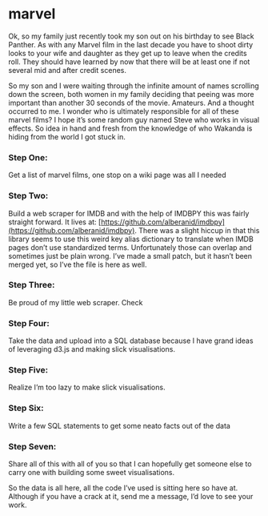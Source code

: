 # marvel

Ok, so my family just recently took my son out on his birthday to see Black Panther. As with any Marvel film in the last decade you have to shoot dirty looks to your wife and daughter as they get up to leave when the credits roll. They should have learned by now that there will be at least one if not several mid and after credit scenes.

So my son and I were waiting through the infinite amount of names scrolling down the screen, both women in my family deciding that peeing was more important than another 30 seconds of the movie. Amateurs. And a thought occurred to me. I wonder who is ultimately responsible for all of these marvel films? I hope it’s some random guy named Steve who works in visual effects.
So idea in hand and fresh from the knowledge of who Wakanda is hiding from the world I got stuck in.

### Step One: 
Get a list of marvel films, one stop on a wiki page was all I needed

### Step Two: 
Build a web scraper for IMDB and with the help of IMDBPY this was fairly straight forward. It lives at: [https://github.com/alberanid/imdbpy](https://github.com/alberanid/imdbpy). There was a slight hiccup in that this library seems to use this weird key alias dictionary to translate when IMDB pages don’t use standardized terms. Unfortunately those can overlap and sometimes just be plain wrong. I’ve made a small patch, but it hasn’t been merged yet, so I’ve the file is here as well.

### Step Three: 
Be proud of my little web scraper. Check

### Step Four: 
Take the data and upload into a SQL database because I have grand ideas of leveraging d3.js and making slick visualisations.

### Step Five: 
Realize I’m too lazy to make slick visualisations.

### Step Six: 
Write a few SQL statements to get some neato facts out of the data 

### Step Seven: 
Share all of this with all of you so that I can hopefully get someone else to carry one with building some sweet visualisations.

So the data is all here, all the code I’ve used is sitting here so have at. Although if you have a crack at it, send me a message, I’d love to see your work.
